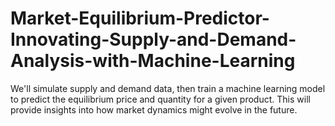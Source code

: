 # Market-Equilibrium-Predictor-Innovating-Supply-and-Demand-Analysis-with-Machine-Learning
We'll simulate supply and demand data, then train a machine learning model to predict the equilibrium price and quantity for a given product. This will provide insights into how market dynamics might evolve in the future.
